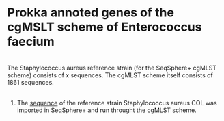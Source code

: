# Prokka annoted genes of the cgMSLT scheme of Enterococcus faecium
<br>
The Staphylococcus aureus reference strain (for the SeqSphere+ cgMLST scheme) consists of x sequences.
The cgMLST scheme itself consists of 1861 sequences.<br><br>

1. The [sequence](https://raw.githubusercontent.com/zmeel/cgMLST-StaphAur/main/NC_002951.2%20Staphylococcus%20aureus%20subsp.%20aureus%20COL.fasta) of the reference strain Staphylococcus aureus COL was imported in SeqSphere+ and run throught the cgMLST scheme.
